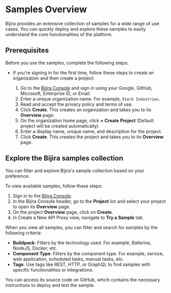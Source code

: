 # Samples Overview

Bijira provides an extensive collection of samples for a wide range of use cases. You can quickly deploy and explore these samples to easily understand the core functionalities of the platform.

## Prerequisites

Before you use the samples, complete the following steps:

- If you're signing in for the first time, follow these steps to create an organization and then create a project:

    1. Go to the [Bijira Console](https://console.bijira.dev/) and sign in using your Google, GitHub, Microsoft, Enterprise ID, or Email.
    2. Enter a unique organization name. For example, `Stark Industries`.
    3. Read and accept the privacy policy and terms of use.
    4. Click **Create**. This creates an organization and takes you to its **Overview** page.
    5. On the organization home page, click **+ Create Project** (Default project will be created automatically).
    6. Enter a display name, unique name, and description for the project.
    7. Click **Create**. This creates the project and takes you to its **Overview** page.

## Explore the Bijira samples collection

You can filter and explore Bijira's sample collection based on your preference.

To view available samples, follow these steps:

1. Sign in to the [Bijira Console](https://console.bijira.dev/).
2. In the Bijira Console header, go to the **Project** list and select your project to open its **Overview** page.
3. On the project **Overview** page, click on **Create**.
4. In Create a New API Proxy view, navigate to **Try a Sample** tab.

When you view all samples, you can filter and search for samples by the following criteria:

- **Buildpack**: Filters by the technology used. For example, Ballerina, NodeJS, Docker, etc.
- **Component Type**: Filters by the component type. For example, service, web application, scheduled tasks, manual tasks, etc.
- **Tags**: Use tags like REST, HTTP, or GraphQL to find samples with specific functionalities or integrations.

You can access its source code on GitHub, which contains the necessary instructions to deploy and test the sample.
